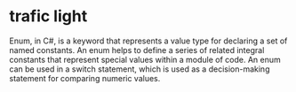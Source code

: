 # trafic light 
Enum, in C#, is a keyword that represents a value type for declaring a set of named constants. An enum helps to define a series of related integral constants that represent special values within a module of code. An enum can be used in a switch statement, which is used as a decision-making statement for comparing numeric values.
